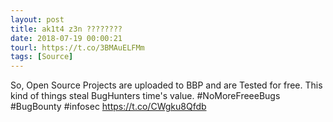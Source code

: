 ```yaml
---
layout: post
title: ak1t4 z3n ????????
date: 2018-07-19 00:00:21
tourl: https://t.co/3BMAuELFMm
tags: [Source]
---
```

So, Open Source Projects are uploaded to BBP and are Tested for free. This kind of things steal BugHunters time's value. #NoMoreFreeeBugs #BugBounty #infosec https://t.co/CWgku8Qfdb